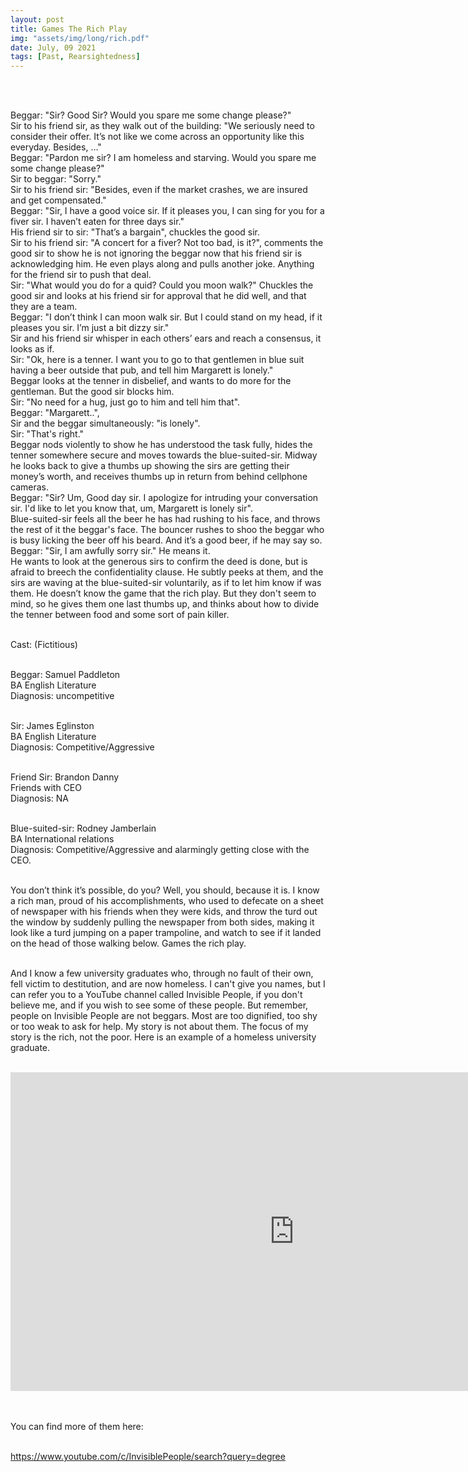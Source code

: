 ```yaml
---
layout: post
title: Games The Rich Play
img: "assets/img/long/rich.pdf"
date: July, 09 2021
tags: [Past, Rearsightedness]
---
```


<br><br>
<div align="left">

Beggar: "Sir? Good Sir? Would you spare me some change please?" <br>
Sir to his friend sir, as they walk out of the building: "We seriously need to consider their offer. It’s not like we come across an opportunity like this everyday. Besides, …"<br>
Beggar: "Pardon me sir? I am homeless and starving. Would you spare me some change please?"<br>
Sir to beggar: "Sorry." <br>
Sir to his friend sir: "Besides, even if the market crashes, we are insured and get compensated."<br>
Beggar: "Sir, I have a good voice sir. If it pleases you, I can sing for you for a fiver sir. I haven’t eaten for three days sir."<br>
His friend sir to sir: "That’s a bargain", chuckles the good sir. <br>
Sir to his friend sir: "A concert for a fiver? Not too bad, is it?", comments the good sir to show he is not ignoring the beggar now that his friend sir is acknowledging him. He even plays along and pulls another joke. Anything for the friend sir to push that deal. <br>
Sir: "What would you do for a quid? Could you moon walk?" Chuckles the good sir and looks at his friend sir for approval that he did well, and that they are a team. <br>
Beggar: "I don’t think I can moon walk sir. But I could stand on my head, if it pleases you sir. I’m just a bit dizzy sir." <br>
Sir and his friend sir whisper in each others’ ears and reach a consensus, it looks as if.<br>
Sir: "Ok, here is a tenner. I want you to go to that gentlemen in blue suit having a beer outside that pub, and tell him Margarett is lonely."<br>
Beggar looks at the tenner in disbelief, and wants to do more for the gentleman. But the good sir blocks him.<br>
Sir: "No need for a hug, just go to him and tell him that". <br>
Beggar: "Margarett..", <br>
Sir and the beggar simultaneously: "is lonely".<br>
Sir: "That's right."<br>
Beggar nods violently to show he has understood the task fully, hides the tenner somewhere secure and moves towards the blue-suited-sir. Midway he looks back to give a thumbs up showing the sirs are getting their money’s worth, and receives thumbs up in return from behind cellphone cameras.<br>
Beggar: "Sir? Um, Good day sir. I apologize for intruding your conversation sir. I'd like to let you know that, um, Margarett is lonely sir".<br>
Blue-suited-sir feels all the beer he has had rushing to his face, and throws the rest of it the beggar's face. The bouncer rushes to shoo the beggar who is busy licking the beer off his beard. And it’s a good beer, if he may say so.  <br>
Beggar: "Sir, I am awfully sorry sir." He means it. <br>
He wants to look at the generous sirs to confirm the deed is done, but is afraid to breech the confidentiality clause. He subtly peeks at them, and the sirs are waving at the blue-suited-sir voluntarily, as if to let him know if was them. He doesn’t know the game that the rich play. But they don't seem to mind, so he gives them one last thumbs up, and thinks about how to divide the tenner between food and some sort of pain killer. <br><br>
 
 

Cast: (Fictitious) <br><br>

Beggar: Samuel Paddleton<br>
              BA English Literature<br>
              Diagnosis: uncompetitive <br><br>
              
Sir: James Eglinston <br>
       BA English Literature<br>
       Diagnosis: Competitive/Aggressive <br><br>

Friend Sir: Brandon Danny<br>
                 Friends with CEO<br>
                 Diagnosis: NA <br><br>

Blue-suited-sir: Rodney Jamberlain<br>
                           BA International relations<br>
                           Diagnosis: Competitive/Aggressive and alarmingly getting close with the CEO. <br><br>

You don’t think it’s possible, do you? Well, you should, because it is. I know a rich man, proud of his accomplishments, who used to defecate on a sheet of newspaper with his friends when they were kids, and throw the turd out the window by suddenly pulling the newspaper from both sides, making it look like a turd jumping on a paper trampoline, and watch to see if it landed on the head of those walking below. Games the rich play.<br><br>
  
And I know a few university graduates who, through no fault of their own, fell victim to destitution, and are now homeless. I can't give you names, but I can refer you to a YouTube channel called Invisible People, if you don't believe me, and if you wish to see some of these people. But remember, people on Invisible People are not beggars. Most are too dignified, too shy or too weak to ask for help. My story is not about them. The focus of my story is the rich, not the poor. Here is an example of a homeless university graduate. <br><br>
  
  
<iframe width="907" height="510" src="https://www.youtube.com/embed/nT3VGI0V5Rs" title="YouTube video player" frameborder="0" allow="accelerometer; autoplay; clipboard-write; encrypted-media; gyroscope; picture-in-picture" allowfullscreen></iframe>  

  <br><br>
  You can find more of them here: <br><br>
  
 <a href="url">https://www.youtube.com/c/InvisiblePeople/search?query=degree</a>
 
  
  
  





</div>
<br><br>
<br><br>
<br><br>
<br><br>
<br><br>
<br><br>
